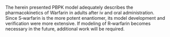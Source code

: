 The herein presented PBPK model adequately describes the pharmacokinetics of Warfarin in adults after iv and oral administration. Since S‑warfarin is the more potent enantiomer, its model development and verification were more extensive. If modeling of R‑warfarin becomes necessary in the future, additional work will be required.
